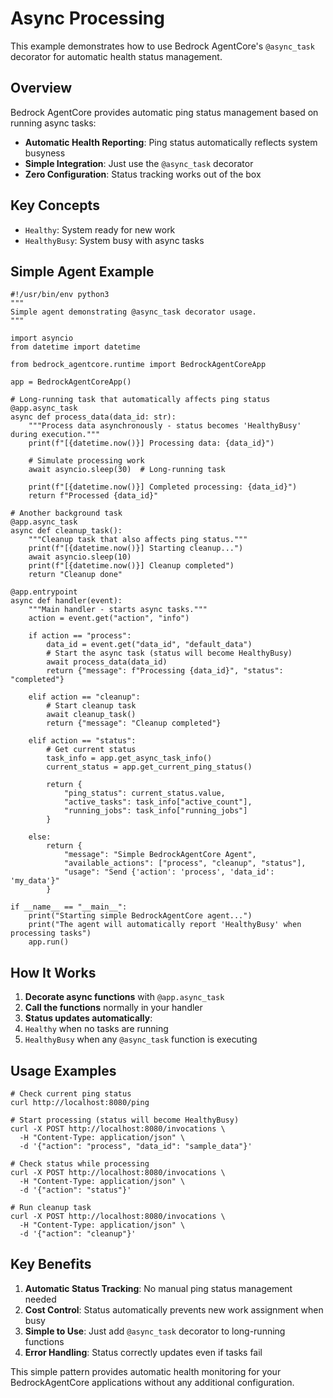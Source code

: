 # Async Processing

This example demonstrates how to use Bedrock AgentCore's `@async_task` decorator for automatic health status management.

## Overview

Bedrock AgentCore provides automatic ping status management based on running async tasks:

- **Automatic Health Reporting**: Ping status automatically reflects system busyness
- **Simple Integration**: Just use the `@async_task` decorator
- **Zero Configuration**: Status tracking works out of the box

## Key Concepts

- `Healthy`: System ready for new work
- `HealthyBusy`: System busy with async tasks

## Simple Agent Example

```
#!/usr/bin/env python3
"""
Simple agent demonstrating @async_task decorator usage.
"""

import asyncio
from datetime import datetime

from bedrock_agentcore.runtime import BedrockAgentCoreApp

app = BedrockAgentCoreApp()

# Long-running task that automatically affects ping status
@app.async_task
async def process_data(data_id: str):
    """Process data asynchronously - status becomes 'HealthyBusy' during execution."""
    print(f"[{datetime.now()}] Processing data: {data_id}")

    # Simulate processing work
    await asyncio.sleep(30)  # Long-running task

    print(f"[{datetime.now()}] Completed processing: {data_id}")
    return f"Processed {data_id}"

# Another background task
@app.async_task
async def cleanup_task():
    """Cleanup task that also affects ping status."""
    print(f"[{datetime.now()}] Starting cleanup...")
    await asyncio.sleep(10)
    print(f"[{datetime.now()}] Cleanup completed")
    return "Cleanup done"

@app.entrypoint
async def handler(event):
    """Main handler - starts async tasks."""
    action = event.get("action", "info")

    if action == "process":
        data_id = event.get("data_id", "default_data")
        # Start the async task (status will become HealthyBusy)
        await process_data(data_id)
        return {"message": f"Processing {data_id}", "status": "completed"}

    elif action == "cleanup":
        # Start cleanup task
        await cleanup_task()
        return {"message": "Cleanup completed"}

    elif action == "status":
        # Get current status
        task_info = app.get_async_task_info()
        current_status = app.get_current_ping_status()

        return {
            "ping_status": current_status.value,
            "active_tasks": task_info["active_count"],
            "running_jobs": task_info["running_jobs"]
        }

    else:
        return {
            "message": "Simple BedrockAgentCore Agent",
            "available_actions": ["process", "cleanup", "status"],
            "usage": "Send {'action': 'process', 'data_id': 'my_data'}"
        }

if __name__ == "__main__":
    print("Starting simple BedrockAgentCore agent...")
    print("The agent will automatically report 'HealthyBusy' when processing tasks")
    app.run()
```

## How It Works

1. **Decorate async functions** with `@app.async_task`
1. **Call the functions** normally in your handler
1. **Status updates automatically**:
1. `Healthy` when no tasks are running
1. `HealthyBusy` when any `@async_task` function is executing

## Usage Examples

```
# Check current ping status
curl http://localhost:8080/ping

# Start processing (status will become HealthyBusy)
curl -X POST http://localhost:8080/invocations \
  -H "Content-Type: application/json" \
  -d '{"action": "process", "data_id": "sample_data"}'

# Check status while processing
curl -X POST http://localhost:8080/invocations \
  -H "Content-Type: application/json" \
  -d '{"action": "status"}'

# Run cleanup task
curl -X POST http://localhost:8080/invocations \
  -H "Content-Type: application/json" \
  -d '{"action": "cleanup"}'
```

## Key Benefits

1. **Automatic Status Tracking**: No manual ping status management needed
1. **Cost Control**: Status automatically prevents new work assignment when busy
1. **Simple to Use**: Just add `@async_task` decorator to long-running functions
1. **Error Handling**: Status correctly updates even if tasks fail

This simple pattern provides automatic health monitoring for your BedrockAgentCore applications without any additional configuration.
